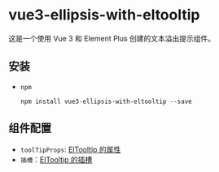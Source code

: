 # vue3-ellipsis-with-eltooltip

这是一个使用 Vue 3 和 Element Plus 创建的文本溢出提示组件。

## 安装
- `npm`

  ```shell
  npm install vue3-ellipsis-with-eltooltip --save
  ```
  
## 组件配置

- `toolTipProps`: [ElTooltip 的属性](https://element-plus.org/zh-CN/component/tooltip.html#attributes)
- `插槽`：[ElTooltip 的插槽](https://element-plus.org/zh-CN/component/tooltip.html#slots)